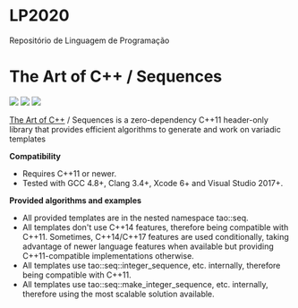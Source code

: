 # LP2020
Repositório de Linguagem de Programação

# **The Art of C++ / Sequences**

![](RackMultipart20200710-4-glfbax_html_49ac0cb03196381.gif)   ![](RackMultipart20200710-4-glfbax_html_49ac0cb03196381.gif)   ![](RackMultipart20200710-4-glfbax_html_49ac0cb03196381.gif)

[The Art of C++](https://taocpp.github.io/) / Sequences is a zero-dependency C++11 header-only library that provides efficient algorithms to generate and work on variadic templates

**Compatibility**

- Requires C++11 or newer.
- Tested with GCC 4.8+, Clang 3.4+, Xcode 6+ and Visual Studio 2017+.

**Provided algorithms and examples**

- All provided templates are in the nested namespace tao::seq.
- All templates don&#39;t use C++14 features, therefore being compatible with C++11. Sometimes, C++14/C++17 features are used conditionally, taking advantage of newer language features when available but providing C++11-compatible implementations otherwise.
- All templates use tao::seq::integer\_sequence, etc. internally, therefore being compatible with C++11.
- All templates use tao::seq::make\_integer\_sequence, etc. internally, therefore using the most scalable solution available.
